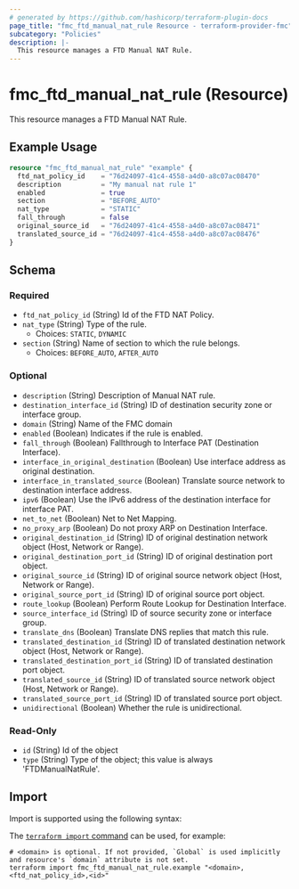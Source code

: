 ```yaml
---
# generated by https://github.com/hashicorp/terraform-plugin-docs
page_title: "fmc_ftd_manual_nat_rule Resource - terraform-provider-fmc"
subcategory: "Policies"
description: |-
  This resource manages a FTD Manual NAT Rule.
---
```


# fmc_ftd_manual_nat_rule (Resource)

This resource manages a FTD Manual NAT Rule.

## Example Usage

```terraform
resource "fmc_ftd_manual_nat_rule" "example" {
  ftd_nat_policy_id    = "76d24097-41c4-4558-a4d0-a8c07ac08470"
  description          = "My manual nat rule 1"
  enabled              = true
  section              = "BEFORE_AUTO"
  nat_type             = "STATIC"
  fall_through         = false
  original_source_id   = "76d24097-41c4-4558-a4d0-a8c07ac08471"
  translated_source_id = "76d24097-41c4-4558-a4d0-a8c07ac08476"
}
```

<!-- schema generated by tfplugindocs -->
## Schema

### Required

- `ftd_nat_policy_id` (String) Id of the FTD NAT Policy.
- `nat_type` (String) Type of the rule.
  - Choices: `STATIC`, `DYNAMIC`
- `section` (String) Name of section to which the rule belongs.
  - Choices: `BEFORE_AUTO`, `AFTER_AUTO`

### Optional

- `description` (String) Description of Manual NAT rule.
- `destination_interface_id` (String) ID of destination security zone or interface group.
- `domain` (String) Name of the FMC domain
- `enabled` (Boolean) Indicates if the rule is enabled.
- `fall_through` (Boolean) Fallthrough to Interface PAT (Destination Interface).
- `interface_in_original_destination` (Boolean) Use interface address as original destination.
- `interface_in_translated_source` (Boolean) Translate source network to destination interface address.
- `ipv6` (Boolean) Use the IPv6 address of the destination interface for interface PAT.
- `net_to_net` (Boolean) Net to Net Mapping.
- `no_proxy_arp` (Boolean) Do not proxy ARP on Destination Interface.
- `original_destination_id` (String) ID of original destination network object (Host, Network or Range).
- `original_destination_port_id` (String) ID of original destination port object.
- `original_source_id` (String) ID of original source network object (Host, Network or Range).
- `original_source_port_id` (String) ID of original source port object.
- `route_lookup` (Boolean) Perform Route Lookup for Destination Interface.
- `source_interface_id` (String) ID of source security zone or interface group.
- `translate_dns` (Boolean) Translate DNS replies that match this rule.
- `translated_destination_id` (String) ID of translated destination network object (Host, Network or Range).
- `translated_destination_port_id` (String) ID of translated destination port object.
- `translated_source_id` (String) ID of translated source network object (Host, Network or Range).
- `translated_source_port_id` (String) ID of translated source port object.
- `unidirectional` (Boolean) Whether the rule is unidirectional.

### Read-Only

- `id` (String) Id of the object
- `type` (String) Type of the object; this value is always 'FTDManualNatRule'.

## Import

Import is supported using the following syntax:

The [`terraform import` command](https://developer.hashicorp.com/terraform/cli/commands/import) can be used, for example:

```shell
# <domain> is optional. If not provided, `Global` is used implicitly and resource's `domain` attribute is not set.
terraform import fmc_ftd_manual_nat_rule.example "<domain>,<ftd_nat_policy_id>,<id>"
```
